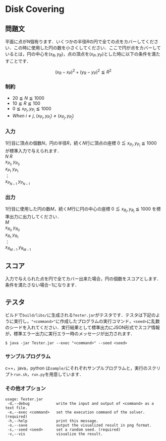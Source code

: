 # Disk Covering

## 問題文
平面に点が$N$個有ります．いくつかの半径$R$の円で全ての点をカバーしてください．この時に使用した円の数を小さくしてください．ここで円が点をカバーしているとは，円の中心を$(x_{R}, y_{R})$，点の頂点を$(x_{P}, y_{P})$とした時に以下の条件を満たすことです．

$$
(x_{R} - x_{P})^2 + (y_{R} - y_{P})^2 \leqq R^2
$$

### 制約
- $20 \leqq N \leqq 1000$
- $10 \leqq R \leqq 100$
- $0 \leqq x_{P_{i}},y_{P_{i}} \leqq 1000$
- $When \ i \neq j,\ (x_{P_{i}}, y_{P_{i}}) \neq (x_{P_{j}}, y_{P_{j}})$

### 入力
$1$行目に頂点の個数$N$，円の半径$R$，続く$N$行に頂点の座標 $0 \leqq x_{P_{i}}, y_{P_{i}} \leqq 1000$ が標準入力で与えられます．  
$N \ R$  
$x_{P_{0}} \ y_{P_{0}}$  
$x_{P_{1}} \ y_{P_{1}}$  
$\vdots$  
$x_{P_{N-1}} \ y_{P_{N-1}}$  

### 出力
$1$行目に使用した円の数$M$，続く$M$行に円の中心の座標 $0 \leqq x_{R_{i}}, y_{R_{i}} \leqq 1000$ を標準出力に出力してください．  
$M$  
$x_{R_{0}} \ y_{R_{0}}$  
$x_{R_{1}} \ y_{R_{1}}$  
$\vdots$  
$x_{R_{M-1}} \ y_{R_{M-1}}$  

## スコア
入力で与えられた点を円で全てカバー出来た場合，円の個数をスコアとします．条件を満たさない場合$-1$になります．


## テスタ
ビルドで`build/libs/`に生成される`Tester.jar`がテスタです．テスタは下記のように実行し，`"<command>"`に作成したプログラムの実行コマンド，`<seed>`に乱数のシードを入れてください．実行結果として標準出力にJSON形式でスコア情報が，標準エラー出力に実行エラー時のメッセージが出力されます．
```
$ java -jar Tester.jar --exec "<command>" --seed <seed>
```
### サンプルプログラム
c++，java，python は`sample/`にそれぞれサンプルプログラムと，実行のスクリプト`run.sh`，`run.py`を用意しています．

### その他オプション
```
usage: Tester.jar
 -d,--debug            write the input and output of <command> as a text file.
 -e,--exec <command>   set the execution command of the solver. (required)
 -h,--help             print this message.
 -o,--save             output the visualized result in png format.
 -s,--seed <seed>      set a random seed. (required)
 -v,--vis              visualize the result.
```

